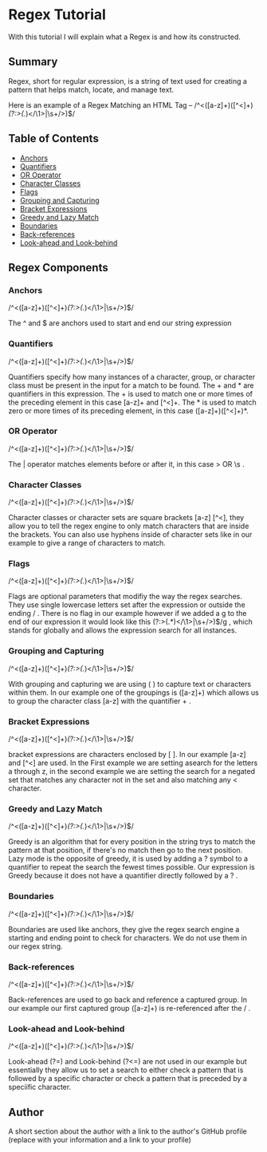 # Regex Tutorial 

With this tutorial I will explain what a Regex is and how its constructed.  

## Summary

Regex, short for regular expression, is a string of text used for creating a pattern that helps 
match, locate, and manage text.

Here is an example of a Regex Matching an HTML Tag –  /^<([a-z]+)([^<]+)*(?:>(.*)<\/\1>|\s+\/>)$/ 




## Table of Contents

- [Anchors](#anchors)
- [Quantifiers](#quantifiers)
- [OR Operator](#or-operator)
- [Character Classes](#character-classes)
- [Flags](#flags)
- [Grouping and Capturing](#grouping-and-capturing)
- [Bracket Expressions](#bracket-expressions)
- [Greedy and Lazy Match](#greedy-and-lazy-match)
- [Boundaries](#boundaries)
- [Back-references](#back-references)
- [Look-ahead and Look-behind](#look-ahead-and-look-behind)

## Regex Components

### Anchors
/^<([a-z]+)([^<]+)*(?:>(.*)<\/\1>|\s+\/>)$/ 

The ^ and $ are anchors used to start and end our string expression

### Quantifiers

/^<([a-z]+)([^<]+)*(?:>(.*)<\/\1>|\s+\/>)$/

Quantifiers specify how many instances of a character, group, or character class must be present in the input for a match to be found.
The + and * are quantifiers in this expression. The + is used to match one or more times of the preceding element in this case [a-z]+ and [^<]+.
The * is used to match zero or more times of its preceding element, in this case ([a-z]+)([^<]+)*.

### OR Operator

/^<([a-z]+)([^<]+)*(?:>(.*)<\/\1>|\s+\/>)$/

The | operator matches elements before or after it, in this case > OR \s .

### Character Classes

/^<([a-z]+)([^<]+)*(?:>(.*)<\/\1>|\s+\/>)$/

Character classes or character sets are square brackets [a-z] [^<], they allow you to tell the regex engine to only match characters that are inside the brackets. You can also use hyphens inside of character sets like in our example to give a range of characters to match.

### Flags

/^<([a-z]+)([^<]+)*(?:>(.*)<\/\1>|\s+\/>)$/

Flags are optional parameters that modifiy the way the regex searches. They use single lowercase letters set after the expression or outside the ending / . There is no flag in our example however if we added a g to the end of our expression it would look like this
(?:>(.*)<\/\1>|\s+\/>)$/g , which stands for globally and allows the expression search for all instances.

### Grouping and Capturing

/^<([a-z]+)([^<]+)*(?:>(.*)<\/\1>|\s+\/>)$/

With grouping and capturing we are using ( ) to capture text or characters within them. In our example one of the groupings is ([a-z]+) 
which allows us to group the character class [a-z] with the quantifier + .

### Bracket Expressions

/^<([a-z]+)([^<]+)*(?:>(.*)<\/\1>|\s+\/>)$/

bracket expressions are characters enclosed by [ ]. In our example [a-z] and [^<] are used. In the First example we are setting asearch for the letters a through z, in the second example we are setting the search for a negated set that matches any character not in the set and also matching any < character.

### Greedy and Lazy Match

/^<([a-z]+)([^<]+)*(?:>(.*)<\/\1>|\s+\/>)$/

Greedy is an algorithm that for every position in the string trys to match the pattern at that position, if there's no match then go to the next position. Lazy mode is the opposite of greedy, it is used by adding a ? symbol to a quantifier to repeat the search the fewest times possible. Our expression is Greedy because it does not have a quantifier directly followed by a ? .

### Boundaries

/^<([a-z]+)([^<]+)*(?:>(.*)<\/\1>|\s+\/>)$/

Boundaries are used like anchors, they give the regex search engine a starting and ending point to check for characters. We do not use them in our regex string. 

### Back-references

/^<([a-z]+)([^<]+)*(?:>(.*)<\/\1>|\s+\/>)$/

Back-references are used to go back and reference a captured group. In our example our first captured group ([a-z]+) is re-referenced after the \/ .

### Look-ahead and Look-behind

/^<([a-z]+)([^<]+)*(?:>(.*)<\/\1>|\s+\/>)$/

Look-ahead (?=) and Look-behind (?<=) are not used in our example but essentially they allow us to set a search to either check a pattern that is followed by a specific character or check a pattern that is preceded by a speciific character.

## Author

A short section about the author with a link to the author's GitHub profile (replace with your information and a link to your profile)
